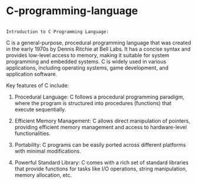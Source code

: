 # C-programming-language
                                                               Introduction to C Programming Language:

C is a general-purpose, procedural programming language that was created in the early 1970s by Dennis Ritchie at Bell Labs. It has a concise syntax and provides low-level access to memory, making it suitable for system programming and embedded systems. C is widely used in various applications, including operating systems, game development, and application software.



Key features of C include:
1. Procedural Language: C follows a procedural programming paradigm, where the program is structured into procedures (functions) that execute sequentially.

2. Efficient Memory Management: C allows direct manipulation of pointers, providing efficient memory management and access to hardware-level functionalities.

3. Portability: C programs can be easily ported across different platforms with minimal modifications.

4. Powerful Standard Library: C comes with a rich set of standard libraries that provide functions for tasks like I/O operations, string manipulation, memory allocation, etc.
